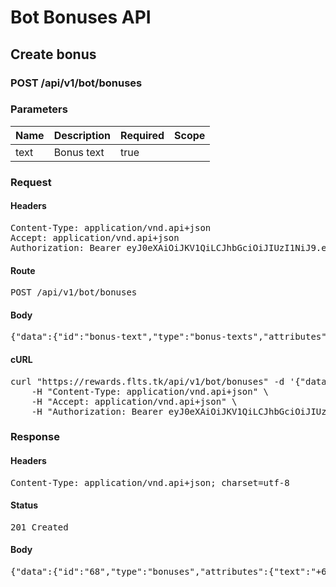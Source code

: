 # Bot Bonuses API

## Create bonus

### POST /api/v1/bot/bonuses

### Parameters

| Name | Description | Required | Scope |
|------|-------------|----------|-------|
| text | Bonus text | true |  |

### Request

#### Headers

<pre>Content-Type: application/vnd.api+json
Accept: application/vnd.api+json
Authorization: Bearer eyJ0eXAiOiJKV1QiLCJhbGciOiJIUzI1NiJ9.eyJleHAiOjE1MDExNTIxNTIsInN1YiI6OTR9.mNbjdEHOTSuMn2H2_Na-uFpPdY45b3WuroIIXB6zYek</pre>

#### Route

<pre>POST /api/v1/bot/bonuses</pre>

#### Body

<pre>{"data":{"id":"bonus-text","type":"bonus-texts","attributes":{"text":"+69 to @kulas.lou #magni-nisi-sunt Thank you!"}}}</pre>

#### cURL

<pre class="request">curl &quot;https://rewards.flts.tk/api/v1/bot/bonuses&quot; -d &#39;{&quot;data&quot;:{&quot;id&quot;:&quot;bonus-text&quot;,&quot;type&quot;:&quot;bonus-texts&quot;,&quot;attributes&quot;:{&quot;text&quot;:&quot;+69 to @kulas.lou #magni-nisi-sunt Thank you!&quot;}}}&#39; -X POST \
	-H &quot;Content-Type: application/vnd.api+json&quot; \
	-H &quot;Accept: application/vnd.api+json&quot; \
	-H &quot;Authorization: Bearer eyJ0eXAiOiJKV1QiLCJhbGciOiJIUzI1NiJ9.eyJleHAiOjE1MDExNTIxNTIsInN1YiI6OTR9.mNbjdEHOTSuMn2H2_Na-uFpPdY45b3WuroIIXB6zYek&quot;</pre>

### Response

#### Headers

<pre>Content-Type: application/vnd.api+json; charset=utf-8</pre>

#### Status

<pre>201 Created</pre>

#### Body

<pre>{"data":{"id":"68","type":"bonuses","attributes":{"text":"+69 to @kulas.lou #magni-nisi-sunt Thank you!","points":69}}}</pre>
